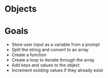 # Objects
# Goals
* Store user input as a variable from a prompt
* Split the string and convert to an array
* Create a function 
* Create a loop to iteriate through the array
* Add keys and values to the object 
* Increment existing values if they already exist